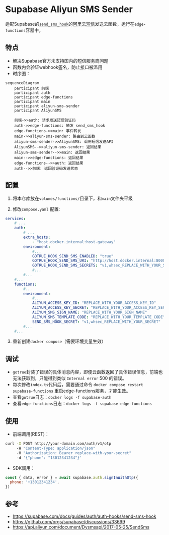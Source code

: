 # Supabase Aliyun SMS Sender

适配Supabase的[`send_sms_hook`](https://supabase.com/docs/guides/auth/auth-hooks/send-sms-hook)的[阿里云短信](https://api.aliyun.com/document/Dysmsapi/2017-05-25/SendSms)发送云函数，运行在`edge-functions`容器中。

## 特点

- 解决Supabase官方未支持国内的短信服务商问题
- 函数内会验证webhook签名，防止接口被滥用
- 时序图：
```mermaid
sequenceDiagram
    participant 前端
    participant auth
    participant edge-functions
    participant main
    participant aliyun-sms-sender
    participant AliyunSMS

    前端->>auth: 请求发送短信验证码
    auth->>edge-functions: 触发 send_sms_hook
    edge-functions->>main: 事件转发
    main->>aliyun-sms-sender: 路由到云函数
    aliyun-sms-sender->>AliyunSMS: 调用短信发送API
    AliyunSMS-->>aliyun-sms-sender: 返回结果
    aliyun-sms-sender-->>main: 返回结果
    main-->>edge-functions: 返回结果
    edge-functions-->>auth: 返回结果
    auth-->>前端: 返回验证码发送状态
```

## 配置

1. 将本仓库放在`volumes/functions/`目录下，和`main`文件夹平级

2. 修改`compose.yaml` 配置:

``` yaml
services:
    # ...
    auth:
        # ...
        extra_hosts:
            - "host.docker.internal:host-gateway"
        environment:
            #...
            GOTRUE_HOOK_SEND_SMS_ENABLED: "true"
            GOTRUE_HOOK_SEND_SMS_URI: "http://host.docker.internal:8000/functions/v1/supabase-aliyun-sms-sender"
            GOTRUE_HOOK_SEND_SMS_SECRETS: "v1,whsec_REPLACE_WITH_YOUR_SECRET"
            #...
        #...
    #...
    functions:
        #...
        environment:
            #...
            ALIYUN_ACCESS_KEY_ID: "REPLACE_WITH_YOUR_ACCESS_KEY_ID"
            ALIYUN_ACCESS_KEY_SECRET: "REPLACE_WITH_YOUR_ACCESS_KEY_SECRET"
            ALIYUN_SMS_SIGN_NAME: "REPLACE_WITH_YOUR_SIGN_NAME"
            ALIYUN_SMS_TEMPLATE_CODE: "REPLACE_WITH_YOUR_TEMPLATE_CODE"
            SEND_SMS_HOOK_SECRET: "v1,whsec_REPLACE_WITH_YOUR_SECRET"
        #...
    #...
```

3. 重新创建`docker compose`（需要环境变量生效）

## 调试 

- `gotrue`封装了错误的具体消息内容，即便云函数返回了具体错误信息，前端也无法获取到，只能得到类似 `Internal error` 500 的错误。
- 每次修改`index.ts`代码后，需要通过命令 `docker compose restart supabase-functions` 重启edge-functions服务，才能生效。
- 查看`gotrue`日志：`docker logs -f supabase-auth` 
- 查看`edge-functions`日志：`docker logs -f supabase-edge-functions`

## 使用

- 前端调用(REST)：
``` bash
curl -X POST http://your-domain.com/auth/v1/otp 
     -H "Content-Type: application/json" 
     -H "Authorization: Bearer replace-with-your-secret"
     -d '{"phone": "13012341234"}'
```
- SDK调用：
``` js
const { data, error } = await supabase.auth.signInWithOtp({
  phone: '+13012341234',
})
```

## 参考
- https://supabase.com/docs/guides/auth/auth-hooks/send-sms-hook
- https://github.com/orgs/supabase/discussions/33699
- https://api.aliyun.com/document/Dysmsapi/2017-05-25/SendSms